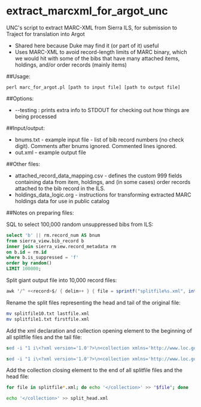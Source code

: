 # extract_marcxml_for_argot_unc
UNC's script to extract MARC-XML from Sierra ILS, for submission to Traject for translation into Argot

- Shared here because Duke may find it (or part of it) useful
- Uses MARC-XML to avoid record-length limits of MARC binary, which we would hit with some of the bibs that have many attached items, holdings, and/or order records (mainly items)

##Usage:
```
perl marc_for_argot.pl [path to input file] [path to output file]
```

##Options:
- --testing : prints extra info to STDOUT for checking out how things are being processed

##Input/output:
- bnums.txt - example input file - list of bib record numbers (no check digit). Comments after bnums ignored. Commented lines ignored.
- out.xml - example output file

##Other files:
- attached_record_data_mapping.csv - defines the custom 999 fields containing data from item, holdings, and (in some cases) order records attached to the bib record in the ILS.
- holdings_data_logic.org - instructions for transforming extracted MARC holdings data for use in public catalog

##Notes on preparing files: 

SQL to select 100,000 random unsuppressed bibs from ILS:

``` sql
select 'b' || rm.record_num AS bnum
from sierra_view.bib_record b
inner join sierra_view.record_metadata rm
on b.id = rm.id
where b.is_suppressed = 'f'
order by random()
LIMIT 100000;
```

Split giant output file into 10,000 record files: 

``` awk
awk '/^ +<record>$/ { delim++ } { file = sprintf("splitfile%s.xml", int(delim / 10000)); print >> file; }' < output.xml
```

Rename the split files representing the head and tail of the original file:

``` bash
mv splitfile10.txt lastfile.xml
mv splitfile1.txt firstfile.xml
```

Add the xml declaration and collection opening element to the beginning of all splitfile files and the tail file: 

``` sed
sed -i "1 i\<?xml version='1.0'?>\n<collection xmlns='http://www.loc.gov/MARC21/slim' xmlns:xsi='http://www.w3.org/2001/XMLSchema-instance' xsi:schemaLocation='http://www.loc.gov/MARC21/slim http://www.loc.gov/standards/marcxml/schema/MARC21slim.xsd'>" splitfile*.xml

sed -i "1 i\<?xml version='1.0'?>\n<collection xmlns='http://www.loc.gov/MARC21/slim' xmlns:xsi='http://www.w3.org/2001/XMLSchema-instance' xsi:schemaLocation='http://www.loc.gov/MARC21/slim http://www.loc.gov/standards/marcxml/schema/MARC21slim.xsd'>" split_tail.xml
```

Add the collection closing element to the end of all splitfile files and the head file: 

``` bash
for file in splitfile*.xml; do echo '</collection>' >> "$file"; done

echo '</collection>' >> split_head.xml
```



